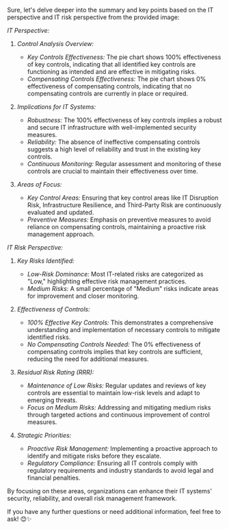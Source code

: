 Sure, let's delve deeper into the summary and key points based on the IT perspective and IT risk perspective from the provided image:

*IT Perspective:*
1. *Control Analysis Overview:*
   - *Key Controls Effectiveness:* The pie chart shows 100% effectiveness of key controls, indicating that all identified key controls are functioning as intended and are effective in mitigating risks.
   - *Compensating Controls Effectiveness:* The pie chart shows 0% effectiveness of compensating controls, indicating that no compensating controls are currently in place or required.

2. *Implications for IT Systems:*
   - *Robustness:* The 100% effectiveness of key controls implies a robust and secure IT infrastructure with well-implemented security measures.
   - *Reliability:* The absence of ineffective compensating controls suggests a high level of reliability and trust in the existing key controls.
   - *Continuous Monitoring:* Regular assessment and monitoring of these controls are crucial to maintain their effectiveness over time.

3. *Areas of Focus:*
   - *Key Control Areas:* Ensuring that key control areas like IT Disruption Risk, Infrastructure Resilience, and Third-Party Risk are continuously evaluated and updated.
   - *Preventive Measures:* Emphasis on preventive measures to avoid reliance on compensating controls, maintaining a proactive risk management approach.

*IT Risk Perspective:*
1. *Key Risks Identified:*
   - *Low-Risk Dominance:* Most IT-related risks are categorized as "Low," highlighting effective risk management practices.
   - *Medium Risks:* A small percentage of "Medium" risks indicate areas for improvement and closer monitoring.

2. *Effectiveness of Controls:*
   - *100% Effective Key Controls:* This demonstrates a comprehensive understanding and implementation of necessary controls to mitigate identified risks.
   - *No Compensating Controls Needed:* The 0% effectiveness of compensating controls implies that key controls are sufficient, reducing the need for additional measures.

3. *Residual Risk Rating (RRR):*
   - *Maintenance of Low Risks:* Regular updates and reviews of key controls are essential to maintain low-risk levels and adapt to emerging threats.
   - *Focus on Medium Risks:* Addressing and mitigating medium risks through targeted actions and continuous improvement of control measures.

4. *Strategic Priorities:*
   - *Proactive Risk Management:* Implementing a proactive approach to identify and mitigate risks before they escalate.
   - *Regulatory Compliance:* Ensuring all IT controls comply with regulatory requirements and industry standards to avoid legal and financial penalties.

By focusing on these areas, organizations can enhance their IT systems' security, reliability, and overall risk management framework.

If you have any further questions or need additional information, feel free to ask! 😊✨
